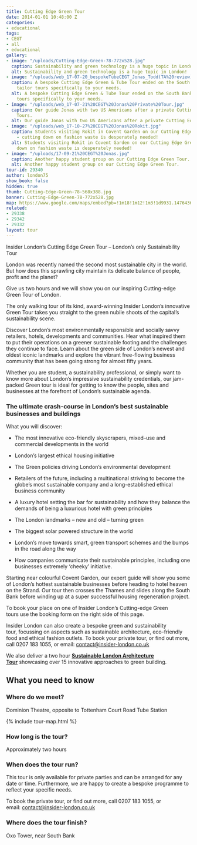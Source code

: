 ```yaml
---
title: Cutting Edge Green Tour
date: 2014-01-01 10:48:00 Z
categories:
- educational
tags:
- CEGT
- all
- educational
gallery:
- image: "/uploads/Cutting-Edge-Green-78-772x528.jpg"
  caption: Sustainability and green technology is a huge topic in London!
  alt: Sustainability and green technology is a huge topic in London!
- image: "/uploads/web_17-07-20_bespokeTubeCEGT_Jonas_Todd(TA%20review)_South%20Bank.jpg"
  caption: A bespoke Cutting Edge Green & Tube Tour ended on the South Bank - we can
    tailor tours specifically to your needs.
  alt: A bespoke Cutting Edge Green & Tube Tour ended on the South Bank - we can tailor
    tours specifically to your needs.
- image: "/uploads/web_17-07-21%20CEGT%20Jonas%20Private%20Tour.jpg"
  caption: Our guide Jonas with two US Americans after a private Cutting Edge Green
    Tours.
  alt: Our guide Jonas with two US Americans after a private Cutting Edge Green Tours.
- image: "/uploads/web_17-10-27%20CEGT%20Jonas%20Rokit.jpg"
  caption: Students visiting Rokit in Covent Garden on our Cutting Edge Green Tour
    - cutting down on fashion waste is desperately needed!
  alt: Students visiting Rokit in Covent Garden on our Cutting Edge Green Tour - cutting
    down on fashion waste is desperately needed!
- image: "/uploads/17-09-21%20CEGT%20Jonas.jpg"
  caption: Another happy student group on our Cutting Edge Green Tour.
  alt: Another happy student group on our Cutting Edge Green Tour.
tour-id: 29340
author: london75
show_book: false
hidden: true
thumb: Cutting-Edge-Green-78-568x388.jpg
banner: Cutting-Edge-Green-78-772x528.jpg
map: https://www.google.com/maps/embed?pb=!1m18!1m12!1m3!1d9931.147643617802!2d-0.13702672623145995!3d51.51712525905672!2m3!1f0!2f0!3f0!3m2!1i1024!2i768!4f13.1!3m3!1m2!1s0x48761b2d6954b527%3A0xa11d7ff34a8e1347!2sDominion+Theatre!5e0!3m2!1sen!2s!4v1431588850046
related:
- 29338
- 29342
- 29332
layout: tour
---
```


<p class="lede">Insider London’s Cutting Edge Green Tour – London’s only Sustainability Tour</p>

London was recently named the second most sustainable city in the world. But how does this sprawling city maintain its delicate balance of people, profit and the planet?

Give us two hours and we will show you on our inspiring Cutting-edge Green Tour of London.

The only walking tour of its kind, award-winning Insider London’s innovative Green Tour takes you straight to the green nubile shoots of the capital’s sustainability scene.

Discover London’s most environmentally responsible and socially savvy retailers, hotels, developments and communities. Hear what inspired them to put their operations on a greener sustainable footing and the challenges they continue to face. Learn about the green side of London’s newest and oldest iconic landmarks and explore the vibrant free-flowing business community that has been going strong for almost fifty years.

Whether you are student, a sustainability professional, or simply want to know more about London’s impressive sustainability credentials, our jam-packed Green tour is ideal for getting to know the people, sites and businesses at the forefront of London’s sustainable agenda.

### The ultimate crash-course in London’s best sustainable businesses and buildings

What you will discover:

* The most innovative eco-friendly skyscrapers, mixed–use and commercial developments in the world

* London’s largest ethical housing initiative

* The Green policies driving London’s environmental development

* Retailers of the future, including a multinational striving to become the globe’s most sustainable company and a long-established ethical business community

* A luxury hotel setting the bar for sustainability and how they balance the demands of being a luxurious hotel with green principles

* The London landmarks – new and old – turning green

* The biggest solar powered structure in the world

* London’s move towards smart, green transport schemes and the bumps in the road along the way

* How companies communicate their sustainable principles, including one businesses extremely ‘cheeky’ initiative.

Starting near colourful Covent Garden, our expert guide will show you some of London’s hottest sustainable businesses before heading to hotel heaven on the Strand. Our tour then crosses the Thames and slides along the South Bank before winding up at a super successful housing regeneration project.

To book your place on one of Insider London’s Cutting-edge Green tours use the booking form on the right side of this page.

Insider London can also create a bespoke green and sustainability tour, focussing on aspects such as sustainable architecture, eco-friendly food and ethical fashion outlets. To book your private tour, or find out more, call 0207 183 1055, or email: <a href="mailto:contact@insider-london.co.uk">contact@insider-london.co.uk</a>

We also deliver a two hour **<a href="/tours/sustainable-london-architecture-tour/">Sustainable London Architecture Tour</a>** showcasing over 15 innovative approaches to green building.

## What you need to know

### Where do we meet?

Dominion Theatre, opposite to Tottenham Court Road Tube Station

{% include tour-map.html %}

### How long is the tour?

Approximately two hours

### When does the tour run?

This tour is only available for private parties and can be arranged for any date or time. Furthermore, we are happy to create a bespoke programme to reflect your specific needs.

To book the private tour, or find out more, call 0207 183 1055, or email: <a href="mailto:contact@insider-london.co.uk">contact@insider-london.co.uk</a>

### Where does the tour finish?

Oxo Tower, near South Bank
